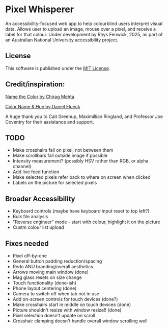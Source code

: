 # Pixel Whisperer
An accessibility-focused web app to help colourblind users interpret visual data. Allows user to upload an image, mouse over a pixel, and receive a label for that colour.
Under development by Rhys Fenwick, 2025, as part of an Australian National University accessibility project.

## License
This software is published under the [MIT License](https://opensource.org/license/mit).

## Credit/inspiration:
[Name the Color by Chirag Mehta](https://chir.ag/projects/name-that-color/)

[Color Name & Hue by Daniel Flueck](https://www.color-blindness.com/color-name-hue/)

A huge thank you to Cait Greenup, Maximillian Ringland, and Professor Joe Coventry for their assistance and support.

## TODO
- Make crosshairs fall on pixel, not between them
- Make scrollbars fall outside image if possible
- Intensity measurement? (possibly HSV rather than RGB, or alpha channel)
- Add live feed function
- Make selected pixels refer back to where on screen when clicked
- Labels on the picture for selected pixels

## Broader Accessibility
- Keyboard controls (maybe have keyboard input reset to top left?)
- Bulk file analysis
- "Reverse engineer" mode - start with colour, highlight it on the picture
- Custm colour list upload

## Fixes needed
- Pixel off-by-one
- General button padding reduction/spacing
- Redo ANU branding/overall aesthetics
- Arrows moving main window (done)
- Mag glass resets on size change
- Touch functionality (done-ish)
- Phone layout centering (done)
- Camera to switch off when tab not in use
- Add on-screen controls for touch devices (done?)
- Make crosshairs start in middle on touch devices (done)
- Picture shouldn't resize with window resize!! (done)
- Pixel selection doesn't update on scroll
- Crosshair clamping doesn't handle overall window scrolling well




